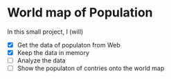 # World map of Population

In this small project, I (will)

- [x] Get the data of populaton from Web
- [x] Keep the data in memory
- [ ] Analyze the data
- [ ] Show the populaton of contries onto the world map

